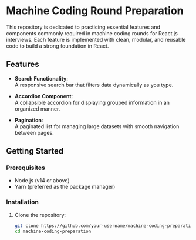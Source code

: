 # Machine Coding Round Preparation

This repository is dedicated to practicing essential features and components commonly required in machine coding rounds for React.js interviews. Each feature is implemented with clean, modular, and reusable code to build a strong foundation in React.

## Features

- **Search Functionality**:  
  A responsive search bar that filters data dynamically as you type.

- **Accordion Component**:  
  A collapsible accordion for displaying grouped information in an organized manner.

- **Pagination**:  
  A paginated list for managing large datasets with smooth navigation between pages.

## Getting Started

### Prerequisites
- Node.js (v14 or above)
- Yarn (preferred as the package manager)

### Installation
1. Clone the repository:
   ```bash
   git clone https://github.com/your-username/machine-coding-preparation.git
   cd machine-coding-preparation
